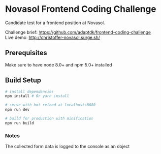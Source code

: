 # Novasol Frontend Coding Challenge

Candidate test for a frontend position at Novasol.  
  
Challenge brief: https://github.com/adaptdk/frontend-coding-challenge  
Live demo: http://christoffer-novasol.surge.sh/  

## Prerequisites
Make sure to have node 8.0+ and npm 5.0+ installed

## Build Setup

``` bash
# install dependencies
npm install # Or yarn install

# serve with hot reload at localhost:8080
npm run dev

# build for production with minification
npm run build
```

### Notes
The collected form data is logged to the console as an object 

